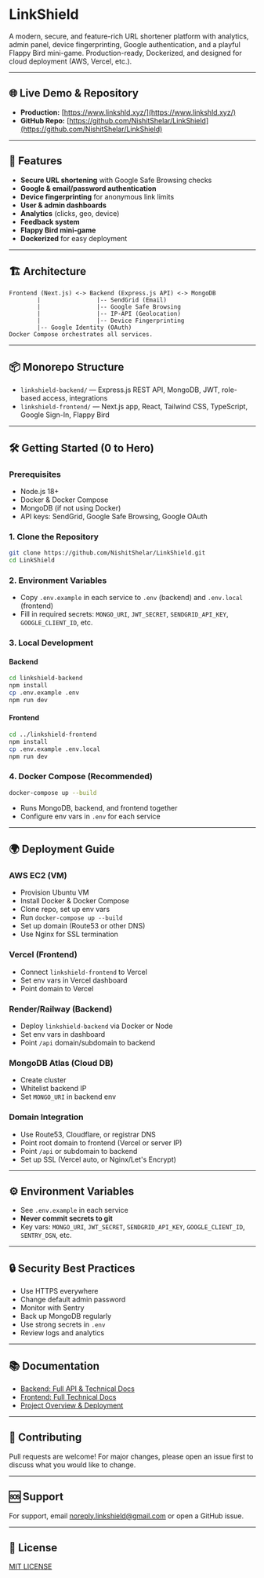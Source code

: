 # LinkShield

A modern, secure, and feature-rich URL shortener platform with analytics, admin panel, device fingerprinting, Google authentication, and a playful Flappy Bird mini-game. Production-ready, Dockerized, and designed for cloud deployment (AWS, Vercel, etc.).

---

## 🌐 Live Demo & Repository
- **Production:** [https://www.linkshld.xyz/](https://www.linkshld.xyz/)
- **GitHub Repo:** [https://github.com/NishitShelar/LinkShield](https://github.com/NishitShelar/LinkShield)

---

## 🚀 Features
- **Secure URL shortening** with Google Safe Browsing checks
- **Google & email/password authentication**
- **Device fingerprinting** for anonymous link limits
- **User & admin dashboards**
- **Analytics** (clicks, geo, device)
- **Feedback system**
- **Flappy Bird mini-game**
- **Dockerized** for easy deployment

---

## 🏗️ Architecture

```
Frontend (Next.js) <-> Backend (Express.js API) <-> MongoDB
        |                |-- SendGrid (Email)
        |                |-- Google Safe Browsing
        |                |-- IP-API (Geolocation)
        |                |-- Device Fingerprinting
        |-- Google Identity (OAuth)
Docker Compose orchestrates all services.
```

---

## 📦 Monorepo Structure

- `linkshield-backend/` — Express.js REST API, MongoDB, JWT, role-based access, integrations
- `linkshield-frontend/` — Next.js app, React, Tailwind CSS, TypeScript, Google Sign-In, Flappy Bird

---

## 🛠️ Getting Started (0 to Hero)

### Prerequisites
- Node.js 18+
- Docker & Docker Compose
- MongoDB (if not using Docker)
- API keys: SendGrid, Google Safe Browsing, Google OAuth

### 1. Clone the Repository
```bash
git clone https://github.com/NishitShelar/LinkShield.git
cd LinkShield
```

### 2. Environment Variables
- Copy `.env.example` in each service to `.env` (backend) and `.env.local` (frontend)
- Fill in required secrets: `MONGO_URI`, `JWT_SECRET`, `SENDGRID_API_KEY`, `GOOGLE_CLIENT_ID`, etc.

### 3. Local Development
#### Backend
```bash
cd linkshield-backend
npm install
cp .env.example .env
npm run dev
```
#### Frontend
```bash
cd ../linkshield-frontend
npm install
cp .env.example .env.local
npm run dev
```

### 4. Docker Compose (Recommended)
```bash
docker-compose up --build
```
- Runs MongoDB, backend, and frontend together
- Configure env vars in `.env` for each service

---

## 🌍 Deployment Guide

### AWS EC2 (VM)
- Provision Ubuntu VM
- Install Docker & Docker Compose
- Clone repo, set up env vars
- Run `docker-compose up --build`
- Set up domain (Route53 or other DNS)
- Use Nginx for SSL termination

### Vercel (Frontend)
- Connect `linkshield-frontend` to Vercel
- Set env vars in Vercel dashboard
- Point domain to Vercel

### Render/Railway (Backend)
- Deploy `linkshield-backend` via Docker or Node
- Set env vars in dashboard
- Point `/api` domain/subdomain to backend

### MongoDB Atlas (Cloud DB)
- Create cluster
- Whitelist backend IP
- Set `MONGO_URI` in backend env

### Domain Integration
- Use Route53, Cloudflare, or registrar DNS
- Point root domain to frontend (Vercel or server IP)
- Point `/api` or subdomain to backend
- Set up SSL (Vercel auto, or Nginx/Let's Encrypt)

---

## ⚙️ Environment Variables
- See `.env.example` in each service
- **Never commit secrets to git**
- Key vars: `MONGO_URI`, `JWT_SECRET`, `SENDGRID_API_KEY`, `GOOGLE_CLIENT_ID`, `SENTRY_DSN`, etc.

---

## 🔒 Security Best Practices
- Use HTTPS everywhere
- Change default admin password
- Monitor with Sentry
- Back up MongoDB regularly
- Use strong secrets in `.env`
- Review logs and analytics

---

## 📚 Documentation
- [Backend: Full API & Technical Docs](./linkshield-backend/BACKEND_README_FULL.md)
- [Frontend: Full Technical Docs](./linkshield-frontend/FRONTEND_README_FULL.md)
- [Project Overview & Deployment](./PROJECT_OVERVIEW_FULL.md)

---

## 🤝 Contributing
Pull requests are welcome! For major changes, please open an issue first to discuss what you would like to change.

---

## 🆘 Support
For support, email [noreply.linkshield@gmail.com](mailto:noreply.linkshield@gmail.com) or open a GitHub issue.

---

## 📝 License
[MIT LICENSE](https://github.com/NishitShelar/LinkShield/blob/main/LICENSE)
